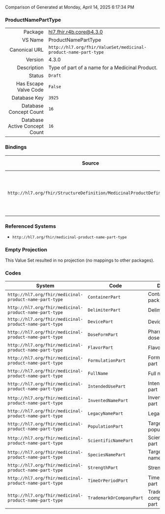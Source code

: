 Comparison of 
Generated at Monday, April 14, 2025 6:17:34 PM

### ProductNamePartType

|      |     |
| ---: | --- |
| Package | hl7.fhir.r4b.core@4.3.0 |
| VS Name | ProductNamePartType |
| Canonical URL | `http://hl7.org/fhir/ValueSet/medicinal-product-name-part-type` |
| Version | 4.3.0 |
| Description | Type of part of a name for a Medicinal Product. |
| Status | `Draft` |
| Has Escape Valve Code | `False` |
| Database Key | `3925` |
| Database Concept Count | `16` |
| Database Active Concept Count | `16` |
### Bindings

| Source | Element | Binding | Strength | Element Short |
| ------ | ------- | ------- | -------- | ------------- |
| `http://hl7.org/fhir/StructureDefinition/MedicinalProductDefinition` | `MedicinalProductDefinition.name.namePart.type` | `http://hl7.org/fhir/ValueSet/medicinal-product-name-part-type` | `Example` | Identifying type for this part of the name (e.g. strength part) |

### Referenced Systems

* `http://hl7.org/fhir/medicinal-product-name-part-type`
### Empty Projection

This Value Set resulted in no projection (no mappings to other packages).

### Codes

| System | Code | Display |
| ------ | ---- | ------- |
| `http://hl7.org/fhir/medicinal-product-name-part-type` | `ContainerPart` | Container or pack part |
| `http://hl7.org/fhir/medicinal-product-name-part-type` | `DelimiterPart` | Delimiter part |
| `http://hl7.org/fhir/medicinal-product-name-part-type` | `DevicePart` | Device part |
| `http://hl7.org/fhir/medicinal-product-name-part-type` | `DoseFormPart` | Pharmaceutical dose form part |
| `http://hl7.org/fhir/medicinal-product-name-part-type` | `FlavorPart` | Flavor part |
| `http://hl7.org/fhir/medicinal-product-name-part-type` | `FormulationPart` | Formulation part |
| `http://hl7.org/fhir/medicinal-product-name-part-type` | `FullName` | Full name |
| `http://hl7.org/fhir/medicinal-product-name-part-type` | `IntendedUsePart` | Intended use part |
| `http://hl7.org/fhir/medicinal-product-name-part-type` | `InventedNamePart` | Invented name part |
| `http://hl7.org/fhir/medicinal-product-name-part-type` | `LegacyNamePart` | Legacy name |
| `http://hl7.org/fhir/medicinal-product-name-part-type` | `PopulationPart` | Target population part |
| `http://hl7.org/fhir/medicinal-product-name-part-type` | `ScientificNamePart` | Scientific name part |
| `http://hl7.org/fhir/medicinal-product-name-part-type` | `SpeciesNamePart` | Target species name part |
| `http://hl7.org/fhir/medicinal-product-name-part-type` | `StrengthPart` | Strength part |
| `http://hl7.org/fhir/medicinal-product-name-part-type` | `TimeOrPeriodPart` | Time/Period part |
| `http://hl7.org/fhir/medicinal-product-name-part-type` | `TrademarkOrCompanyPart` | Trademark or company name part |
